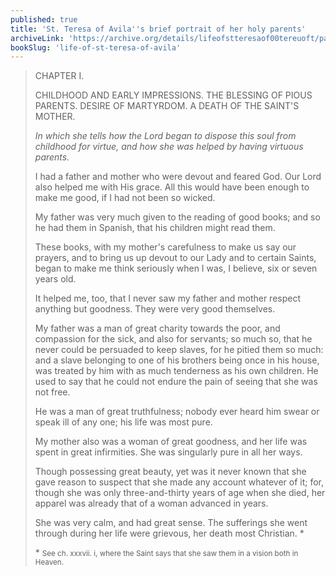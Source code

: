 ```yaml
---
published: true
title: 'St. Teresa of Avila''s brief portrait of her holy parents'
archiveLink: 'https://archive.org/details/lifeofstteresaof00tereuoft/page/2?view=theater'
bookSlug: 'life-of-st-teresa-of-avila'
---
```


> CHAPTER I.
>
> CHILDHOOD AND EARLY IMPRESSIONS. THE BLESSING OF PIOUS PARENTS. DESIRE OF MARTYRDOM. A DEATH OF THE SAINT'S MOTHER.
>
> *In which she tells how the Lord began to dispose this soul from childhood for virtue, and how she was helped by having virtuous parents.*
>
> I had a father and mother who were devout and feared God. Our Lord also helped me with His grace. All this would have been enough to make me good, if I had not been so wicked.
>
> My father was very much given to the reading of good books; and so he had them in Spanish, that his children might read them.
>
> These books, with my mother's carefulness to make us say our prayers, and to bring us up devout to our Lady and to certain Saints, began to make me think seriously when I was, I believe, six or seven years old.
>
> It helped me, too, that I never saw my father and mother respect anything but goodness. They were very good themselves.
>
> My father was a man of great charity towards the poor, and compassion for the sick, and also for servants; so much so, that he never could be persuaded to keep slaves, for he pitied them so much: and a slave belonging to one of his brothers being once in his house, was treated by him with as much tenderness as his own children. He used to say that he could not endure the pain of seeing that she was not free.
>
> He was a man of great truthfulness; nobody ever heard him swear or speak ill of any one; his life was most pure.
>
> My mother also was a woman of great goodness, and her life was spent in great infirmities. She was singularly pure in all her ways.
>
> Though possessing great beauty, yet was it never known that she gave reason to suspect that she made any account whatever of it; for, though she was only three-and-thirty years of age when she died, her apparel was already that of a woman advanced in years.
>
> She was very calm, and had great sense. The sufferings she went through during her life were grievous, her death most Christian. \*
>
> \* <small>See ch. xxxvii. i, where the Saint says that she saw them in a vision both in Heaven.</small>